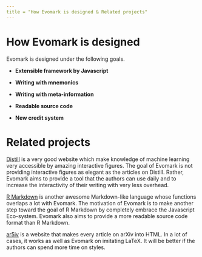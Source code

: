 ```yaml
---
title = "How Evomark is designed & Related projects"
---
```


# How Evomark is designed

Evomark is designed under the following goals.

- **Extensible framework by Javascript**
- **Writing with mnemonics**
- **Writing with meta-information**

- **Readable source code**
- **New credit system**

# Related projects

[Distill](https://distill.pub/) is a very good website which make knowledge of machine learning very accessible by amazing interactive figures. The goal of Evomark is not providing interactive figures as elegant as the articles on Distill. Rather, Evomark aims to provide a tool that the authors can use daily and to increase the interactivity of their writing with very less overhead.

[R Markdown](https://rmarkdown.rstudio.com/) is another awesome Markdown-like language whose functions overlaps a lot with Evomark. The motivation of Evomark is to make another step toward the goal of R Markdown by completely embrace the Javascript Eco-system. Evomark also aims to provide a more readable source code format than R Markdown. 

[ar5iv](https://ar5iv.org/) is a website that makes every article on arXiv into HTML. In a lot of cases, it works as well as Evomark on imitating LaTeX. It will be better if the authors can spend more time on styles.